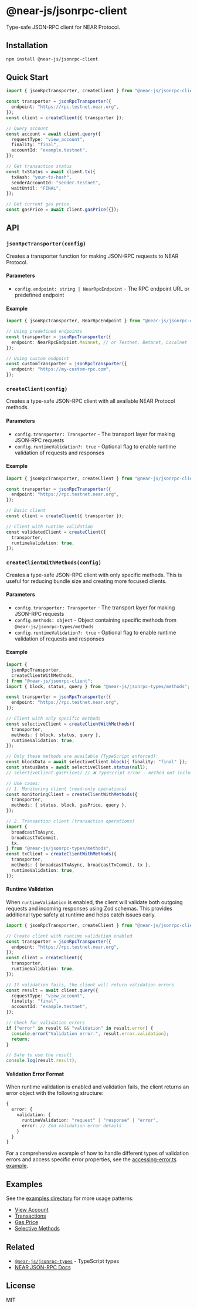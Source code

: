 # @near-js/jsonrpc-client

Type-safe JSON-RPC client for NEAR Protocol.

## Installation

```bash
npm install @near-js/jsonrpc-client
```

## Quick Start

```typescript
import { jsonRpcTransporter, createClient } from "@near-js/jsonrpc-client";

const transporter = jsonRpcTransporter({
  endpoint: "https://rpc.testnet.near.org",
});
const client = createClient({ transporter });

// Query account
const account = await client.query({
  requestType: "view_account",
  finality: "final",
  accountId: "example.testnet",
});

// Get transaction status
const txStatus = await client.tx({
  txHash: "your-tx-hash",
  senderAccountId: "sender.testnet",
  waitUntil: "FINAL",
});

// Get current gas price
const gasPrice = await client.gasPrice({});
```

## API

### `jsonRpcTransporter(config)`

Creates a transporter function for making JSON-RPC requests to NEAR Protocol.

#### Parameters

- `config.endpoint: string | NearRpcEndpoint` - The RPC endpoint URL or predefined endpoint

#### Example

```typescript
import { jsonRpcTransporter, NearRpcEndpoint } from "@near-js/jsonrpc-client";

// Using predefined endpoints
const transporter = jsonRpcTransporter({
  endpoint: NearRpcEndpoint.Mainnet, // or Testnet, Betanet, Localnet
});

// Using custom endpoint
const customTransporter = jsonRpcTransporter({
  endpoint: "https://my-custom-rpc.com",
});
```

### `createClient(config)`

Creates a type-safe JSON-RPC client with all available NEAR Protocol methods.

#### Parameters

- `config.transporter: Transporter` - The transport layer for making JSON-RPC requests
- `config.runtimeValidation?: true` - Optional flag to enable runtime validation of requests and responses

#### Example

```typescript
import { jsonRpcTransporter, createClient } from "@near-js/jsonrpc-client";

const transporter = jsonRpcTransporter({
  endpoint: "https://rpc.testnet.near.org",
});

// Basic client
const client = createClient({ transporter });

// Client with runtime validation
const validatedClient = createClient({
  transporter,
  runtimeValidation: true,
});
```

### `createClientWithMethods(config)`

Creates a type-safe JSON-RPC client with only specific methods. This is useful for reducing bundle size and creating more focused clients.

#### Parameters

- `config.transporter: Transporter` - The transport layer for making JSON-RPC requests
- `config.methods: object` - Object containing specific methods from `@near-js/jsonrpc-types/methods`
- `config.runtimeValidation?: true` - Optional flag to enable runtime validation of requests and responses

#### Example

```typescript
import {
  jsonRpcTransporter,
  createClientWithMethods,
} from "@near-js/jsonrpc-client";
import { block, status, query } from "@near-js/jsonrpc-types/methods";

const transporter = jsonRpcTransporter({
  endpoint: "https://rpc.testnet.near.org",
});

// Client with only specific methods
const selectiveClient = createClientWithMethods({
  transporter,
  methods: { block, status, query },
  runtimeValidation: true,
});

// Only these methods are available (TypeScript enforced):
const blockData = await selectiveClient.block({ finality: "final" });
const statusData = await selectiveClient.status(null);
// selectiveClient.gasPrice() // ❌ TypeScript error - method not included

// Use cases:
// 1. Monitoring client (read-only operations)
const monitoringClient = createClientWithMethods({
  transporter,
  methods: { status, block, gasPrice, query },
});

// 2. Transaction client (transaction operations)
import {
  broadcastTxAsync,
  broadcastTxCommit,
  tx,
} from "@near-js/jsonrpc-types/methods";
const txClient = createClientWithMethods({
  transporter,
  methods: { broadcastTxAsync, broadcastTxCommit, tx },
  runtimeValidation: true,
});
```

#### Runtime Validation

When `runtimeValidation` is enabled, the client will validate both outgoing requests and incoming responses using Zod schemas. This provides additional type safety at runtime and helps catch issues early.

```typescript
import { jsonRpcTransporter, createClient } from "@near-js/jsonrpc-client";

// Create client with runtime validation enabled
const transporter = jsonRpcTransporter({
  endpoint: "https://rpc.testnet.near.org",
});
const client = createClient({
  transporter,
  runtimeValidation: true,
});

// If validation fails, the client will return validation errors
const result = await client.query({
  requestType: "view_account",
  finality: "final",
  accountId: "example.testnet",
});

// Check for validation errors
if ("error" in result && "validation" in result.error) {
  console.error("Validation error:", result.error.validation);
  return;
}

// Safe to use the result
console.log(result.result);
```

#### Validation Error Format

When runtime validation is enabled and validation fails, the client returns an error object with the following structure:

```typescript
{
  error: {
    validation: {
      runtimeValidation: "request" | "response" | "error",
      error: // Zod validation error details
    }
  }
}
```

For a comprehensive example of how to handle different types of validation errors and access specific error properties, see the [accessing-error.ts example](../../examples/accessing-error.ts).

## Examples

See the [examples directory](../../examples) for more usage patterns:

- [View Account](../../examples/view-account.ts)
- [Transactions](../../examples/transactions.ts)
- [Gas Price](../../examples/gas.ts)
- [Selective Methods](../../examples/selective-methods.ts)

## Related

- [`@near-js/jsonrpc-types`](../jsonrpc-types) - TypeScript types
- [NEAR JSON-RPC Docs](https://docs.near.org/api/rpc/introduction)

## License

MIT
